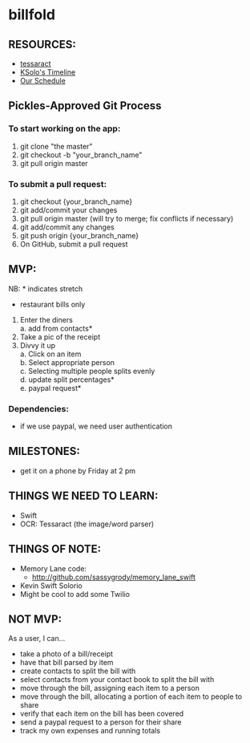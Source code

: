 billfold
========


## RESOURCES:
- [tessaract](https://github.com/ldiqual/tesseract-ios)
- [KSolo's Timeline](https://github.com/fireflies-2014/phase-3-guide/blob/reorganize/resources/final-projects.md)
- [Our Schedule](https://github.com/KimpossibleG/billfold/blob/master/schedule)

## Pickles-Approved Git Process

### To start working on the app:
1. git clone "the master"
2. git checkout -b "your_branch_name"
3. git pull origin master

### To submit a pull request:
1. git checkout {your_branch_name}
2. git add/commit your changes
3. git pull origin master (will try to merge; fix conflicts if necessary)
4. git add/commit any changes
5. git push origin {your_branch_name}
6. On GitHub, submit a pull request


## MVP:
NB: * indicates stretch

- restaurant bills only

1. Enter the diners   
a. add from contacts*
2. Take a pic of the receipt    
3. Divvy it up   
a.  Click on an item   
b. Select appropriate person   
c. Selecting multiple people splits evenly   
d. update split percentages*   
e. paypal request*   

### Dependencies:
  - if we use paypal, we need user authentication

## MILESTONES:
- get it on a phone by Friday at 2 pm

## THINGS WE NEED TO LEARN:
- Swift
- OCR: Tessaract (the image/word parser)

## THINGS OF NOTE:
- Memory Lane code:
  - http://github.com/sassygrody/memory_lane_swift
- Kevin Swift Solorio
- Might be cool to add some Twilio
 

## NOT MVP:
As a user, I can...
- take a photo of a bill/receipt
- have that bill parsed by item
- create contacts to split the bill with
- select contacts from your contact book to split the bill with
- move through the bill, assigning each item to a person
- move through the bill, allocating a portion of each item to people to share
- verify that each item on the bill has been covered
- send a paypal request to a person for their share
- track my own expenses and running totals


